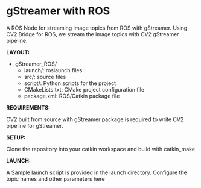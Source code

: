 # gStreamer with ROS
A ROS Node for streaming image topics from ROS with gStreamer. Using CV2 Bridge for ROS, we stream the image topics with CV2 gStreamer pipeline.


**LAYOUT:**
- gStreamer_ROS/
  - launch/:              roslaunch files
  - src/:                 source files
  - script/:			Python scripts for the project
  - CMakeLists.txt:       CMake project configuration file
  - package.xml:          ROS/Catkin package file

**REQUIREMENTS:**

CV2 built from source with gStreamer package is required to write CV2 pipeline for gStreamer.

**SETUP:**

Clone the repository into your catkin workspace and build with catkin_make

**LAUNCH:**

A Sample launch script is provided in the launch directory. Configure the topic names and other parameters here
